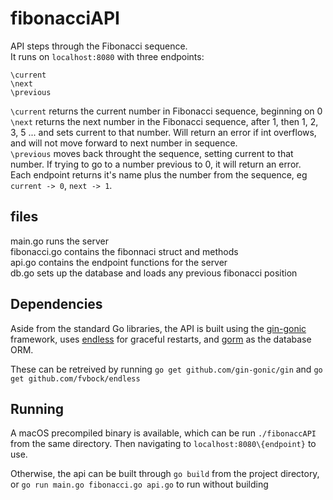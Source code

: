 # fibonacciAPI

API steps through the Fibonacci sequence.  
It runs on `localhost:8080` with three endpoints:
```
\current
\next
\previous
```

`\current` returns the current number in Fibonacci sequence, beginning on 0  
`\next` returns the next number in the Fibonacci sequence, after 1, then 1, 2, 3, 5 ... and sets current to that number. Will return an error if int overflows, and will not move forward to next number in sequence.  
`\previous` moves back throught the sequence, setting current to that number. If trying to go to a number previous to 0, it will return an error.  
Each endpoint returns it's name plus the number from the sequence, eg `current -> 0`, `next -> 1`.

## files
main.go runs the server  
fibonacci.go contains the fibonnaci struct and methods  
api.go contains the endpoint functions for the server  
db.go sets up the database and loads any previous fibonacci position

## Dependencies
Aside from the standard Go libraries, the API is built using the [gin-gonic](http://github.com/gin-gonic/gin) framework, uses [endless](github.com/fvbock/endless) for graceful restarts, and [gorm](http://github.com/jinzhu/gorm) as the database ORM.

These can be retreived by running `go get github.com/gin-gonic/gin` and `go get github.com/fvbock/endless`

## Running

A macOS precompiled binary is available, which can be run `./fibonaccAPI` from the same directory. Then navigating to `localhost:8080\{endpoint}` to use.  

Otherwise, the api can be built through `go build` from the project directory, or `go run main.go fibonacci.go api.go` to run without building
